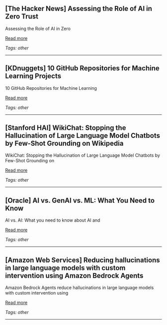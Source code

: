 ## [The Hacker News] Assessing the Role of AI in Zero Trust

Assessing the Role of AI in Zero

[Read more](https://thehackernews.com/2025/07/assessing-role-of-ai-in-zero-trust.html)

_Tags: other_

---
## [KDnuggets] 10 GitHub Repositories for Machine Learning Projects

10 GitHub Repositories for Machine Learning

[Read more](https://www.kdnuggets.com/10-github-repositories-for-machine-learning-projects)

_Tags: other_

---
## [Stanford HAI] WikiChat: Stopping the Hallucination of Large Language Model Chatbots by Few-Shot Grounding on Wikipedia

WikiChat: Stopping the Hallucination of Large Language Model Chatbots by Few-Shot Grounding on

[Read more](https://hai.stanford.edu/research/wikichat-stopping-the-hallucination-of-large-language-model-chatbots-by-few-shot-grounding-on-wikipedia)

_Tags: other_

---
## [Oracle] AI vs. GenAI vs. ML: What You Need to Know

AI vs. AI: What you need to know about AI and

[Read more](https://www.oracle.com/artificial-intelligence/ai-vs-gen-ai-vs-ml/)

_Tags: other_

---
## [Amazon Web Services] Reducing hallucinations in large language models with custom intervention using Amazon Bedrock Agents

Amazon Bedrock Agents reduce hallucinations in large language models with custom intervention using

[Read more](https://aws.amazon.com/blogs/machine-learning/reducing-hallucinations-in-large-language-models-with-custom-intervention-using-amazon-bedrock-agents/)

_Tags: other_

---
